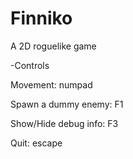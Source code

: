 # Finniko
A 2D roguelike game

-Controls

Movement: numpad

Spawn a dummy enemy: F1

Show/Hide debug info: F3

Quit: escape
